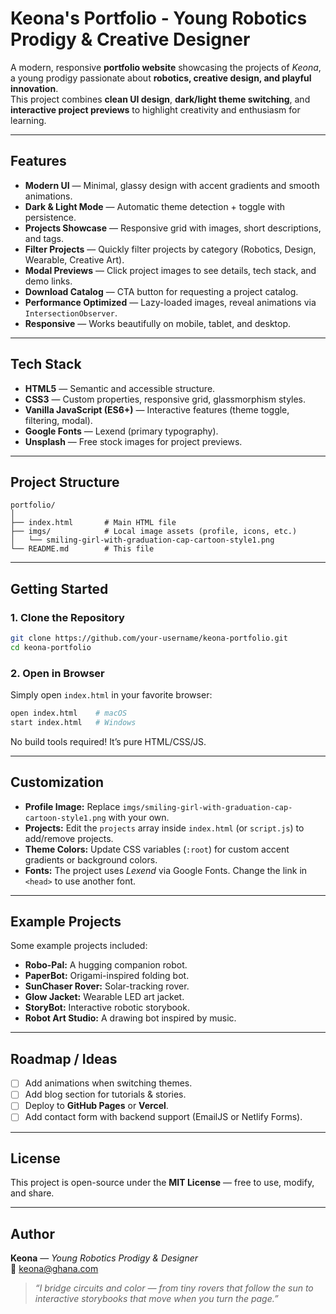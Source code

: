 # Keona's Portfolio - Young Robotics Prodigy & Creative Designer

A modern, responsive **portfolio website** showcasing the projects of *Keona*, a young prodigy passionate about **robotics, creative design, and playful innovation**.  
This project combines **clean UI design**, **dark/light theme switching**, and **interactive project previews** to highlight creativity and enthusiasm for learning.  

---

## Features

- **Modern UI** — Minimal, glassy design with accent gradients and smooth animations.  
- **Dark & Light Mode** — Automatic theme detection + toggle with persistence.  
- **Projects Showcase** — Responsive grid with images, short descriptions, and tags.  
- **Filter Projects** — Quickly filter projects by category (Robotics, Design, Wearable, Creative Art).  
- **Modal Previews** — Click project images to see details, tech stack, and demo links.  
- **Download Catalog** — CTA button for requesting a project catalog.  
- **Performance Optimized** — Lazy-loaded images, reveal animations via `IntersectionObserver`.  
- **Responsive** — Works beautifully on mobile, tablet, and desktop.  

---

## Tech Stack

- **HTML5** — Semantic and accessible structure.  
- **CSS3** — Custom properties, responsive grid, glassmorphism styles.  
- **Vanilla JavaScript (ES6+)** — Interactive features (theme toggle, filtering, modal).  
- **Google Fonts** — Lexend (primary typography).  
- **Unsplash** — Free stock images for project previews.  

---

## Project Structure

```
portfolio/
│
├── index.html       # Main HTML file
├── imgs/            # Local image assets (profile, icons, etc.)
│   └── smiling-girl-with-graduation-cap-cartoon-style1.png
└── README.md        # This file
```

---

## Getting Started

### 1. Clone the Repository

```bash
git clone https://github.com/your-username/keona-portfolio.git
cd keona-portfolio
```

### 2. Open in Browser

Simply open `index.html` in your favorite browser:

```bash
open index.html    # macOS
start index.html   # Windows
```

No build tools required! It’s pure HTML/CSS/JS.

---

## Customization

- **Profile Image:** Replace `imgs/smiling-girl-with-graduation-cap-cartoon-style1.png` with your own.  
- **Projects:** Edit the `projects` array inside `index.html` (or `script.js`) to add/remove projects.  
- **Theme Colors:** Update CSS variables (`:root`) for custom accent gradients or background colors.  
- **Fonts:** The project uses *Lexend* via Google Fonts. Change the link in `<head>` to use another font.  

---

## Example Projects

Some example projects included:  
- **Robo-Pal:** A hugging companion robot.  
- **PaperBot:** Origami-inspired folding bot.  
- **SunChaser Rover:** Solar-tracking rover.  
- **Glow Jacket:** Wearable LED art jacket.  
- **StoryBot:** Interactive robotic storybook.  
- **Robot Art Studio:** A drawing bot inspired by music.  

---

## Roadmap / Ideas

- [ ] Add animations when switching themes.  
- [ ] Add blog section for tutorials & stories.  
- [ ] Deploy to **GitHub Pages** or **Vercel**.  
- [ ] Add contact form with backend support (EmailJS or Netlify Forms).  

---

## License

This project is open-source under the **MIT License** — free to use, modify, and share.  

---

## Author

**Keona** — *Young Robotics Prodigy & Designer*  
📧 [keona@ghana.com](mailto:keona@ghana.com)  

> *“I bridge circuits and color — from tiny rovers that follow the sun to interactive storybooks that move when you turn the page.”*  
